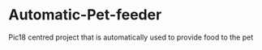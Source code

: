# Automatic-Pet-feeder
Pic18 centred project that is automatically used to provide food to the pet 
